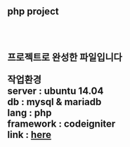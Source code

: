 <h2>php project<h2><br>

프로젝트로 완성한 파일입니다<br>

작업환경<br>
   server : ubuntu 14.04<br>
       db : mysql & mariadb<br>
     lang : php<br>
framework : codeigniter<br>
     link : <a href="\ec2-52-37-198-200.us-west-2.compute.amazonaws.com">here</a>


